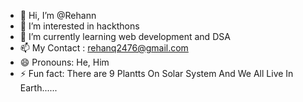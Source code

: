- 👋 Hi, I’m @Rehann
- 👀 I’m interested in hackthons
- 🌱 I’m currently learning web development and DSA
- 📫 My Contact : rehanq2476@gmail.com
- 😄 Pronouns: He, Him
- ⚡ Fun fact: There are 9 Plantts On Solar System And We All Live In Earth......

<!---
Gogooooo069/Gogooooo069 is a ✨ special ✨ repository because its `README.md` (this file) appears on your GitHub profile.
You can click the Preview link to take a look at your changes.
--->

